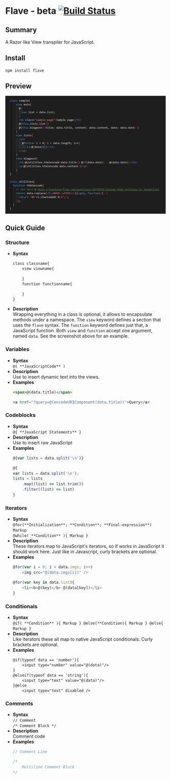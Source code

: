# Flave - beta [![Build Status](https://travis-ci.org/varubi/flave.svg?branch=master)](https://travis-ci.org/varubi/flave)
## Summary
A Razor like View transpiler for JavaScript.

## Install
    npm install flave

## Preview
![ScreenShot](https://raw.githubusercontent.com/varubi/flave/master/sample/sample.png?raw=true "ScreenShot")

## Quick Guide
### Structure
- __Syntax__  
    ```
    class classname{
        view viewname{

        }
        function functionname{

        }
    }
    ```
- __Description__  
Wrapping everything in a class is optional, it allows to encapsulate methods under a namespace.
The `view` keyword defines a section that uses the `flave`  syntax. The `function` keyword defines just that, a JavaScript function. Both `view` and `function` accept one argument, named `data`. See the screenshot above for an example.
### Variables
- __Syntax__  
```@( **JavaScriptCode** )```
- __Description__  
Use to insert dynamic text into the views.
- __Examples__
    ```HTML
    <span>@(data.title)</span>
    ```
    ```HTML
    <a href="?query=@(encodeURIComponent(data.title))">Query</a>
    ```

### Codeblocks
- __Syntax__  
```@{ **JavaScript Statements** }```
- __Description__  
Use to insert raw JavaScript
- __Examples__  
    ```JavaScript
    @{var lists = data.split('\n')}
    ```
    ```JavaScript
    @{
    var lists = data.split('\n');
    lists = lists
        .map((list) => list.trim())
        .filter((list) => list)
    }
    ```



### Iterators
- __Syntax__  
```@for(**Initialization**; **Condition**; **Final-expression**) Markup```  
```@while( **Condition** ){ Markup }```
- __Description__  
These iterators map to JavaScript's iterators, so if works in JavaScript it should work here. Just like in Javascript, curly brackets are optional.
- __Examples__  
    ```JavaScript    
    @for(var i = 0; i < data.imgs; i++)
        <img src="@(data.imgs[i])" />
    ```
    ```JavaScript    
    @for(var key in data.list){
        <li><b>@(key)</b> @(data[key])</li>
    }
    ```

### Conditionals
- __Syntax__  
```@if( **Condition** ){ Markup } @else(**Condition){ Markup } @else{ Markup }```
- __Description__  
Like iterators these all map to native JavaScript conditionals. Curly brackets are optional.
- __Examples__  
    ```
    @if(typeof data == 'number'){
        <input type="number" value="@(data)"/>
    }
    @elseif(typeof data == 'string'){
        <input type="text" value="@(data)"/>
    }@else
        <input type="text" disabled />
    ```
### Comments
- __Syntax__  
```// Comment```  
```/* Comment Block */```
- __Description__  
Comment code
- __Examples__  
    ```JavaScript
    // Comment Line
    ```
    ```JavaScript   
    /* 
        Multiline Comment Block
    */
    ```